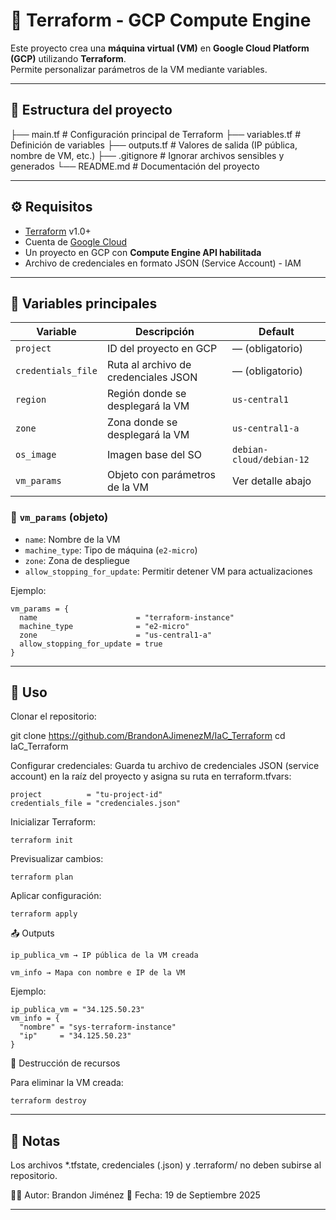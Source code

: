 # 🚀 Terraform - GCP Compute Engine

Este proyecto crea una **máquina virtual (VM)** en **Google Cloud Platform (GCP)** utilizando **Terraform**.  
Permite personalizar parámetros de la VM mediante variables.

---

## 📂 Estructura del proyecto

├── main.tf # Configuración principal de Terraform
├── variables.tf # Definición de variables
├── outputs.tf # Valores de salida (IP pública, nombre de VM, etc.)
├── .gitignore # Ignorar archivos sensibles y generados
└── README.md # Documentación del proyecto


---

## ⚙️ Requisitos

- [Terraform](https://developer.hashicorp.com/terraform/downloads) v1.0+
- Cuenta de [Google Cloud](https://cloud.google.com/)
- Un proyecto en GCP con **Compute Engine API habilitada**
- Archivo de credenciales en formato JSON (Service Account) - IAM

---

## 📌 Variables principales

| Variable            | Descripción                                   | Default                  |
|---------------------|-----------------------------------------------|--------------------------|
| `project`           | ID del proyecto en GCP                        | — (obligatorio)          |
| `credentials_file`  | Ruta al archivo de credenciales JSON          | — (obligatorio)          |
| `region`            | Región donde se desplegará la VM              | `us-central1`            |
| `zone`              | Zona donde se desplegará la VM                | `us-central1-a`          |
| `os_image`          | Imagen base del SO                            | `debian-cloud/debian-12` |
| `vm_params`         | Objeto con parámetros de la VM                | Ver detalle abajo        |

### 📌 `vm_params` (objeto)
- `name`: Nombre de la VM  
- `machine_type`: Tipo de máquina (`e2-micro`)  
- `zone`: Zona de despliegue  
- `allow_stopping_for_update`: Permitir detener VM para actualizaciones  

Ejemplo:
```hcl
vm_params = {
  name                      = "terraform-instance"
  machine_type              = "e2-micro"
  zone                      = "us-central1-a"
  allow_stopping_for_update = true
}
```
---
## 🚀 Uso

Clonar el repositorio:

git clone https://github.com/BrandonAJimenezM/IaC_Terraform
cd IaC_Terraform


Configurar credenciales:
Guarda tu archivo de credenciales JSON (service account) en la raíz del proyecto y asigna su ruta en terraform.tfvars:
```hcl
project          = "tu-project-id"
credentials_file = "credenciales.json"
```

Inicializar Terraform:
```hcl
terraform init
```


Previsualizar cambios:
```hcl
terraform plan
```


Aplicar configuración:
```hcl
terraform apply
```

📤 Outputs
```hcl
ip_publica_vm → IP pública de la VM creada

vm_info → Mapa con nombre e IP de la VM
```
Ejemplo:
```hcl
ip_publica_vm = "34.125.50.23"
vm_info = {
  "nombre" = "sys-terraform-instance"
  "ip"     = "34.125.50.23"
}
```
🛑 Destrucción de recursos

Para eliminar la VM creada:
```
terraform destroy
```
---
## 📝 Notas

Los archivos *.tfstate, credenciales (.json) y .terraform/ no deben subirse al repositorio.


👨‍💻 Autor: Brandon Jiménez
📅 Fecha: 19 de Septiembre 2025

---

